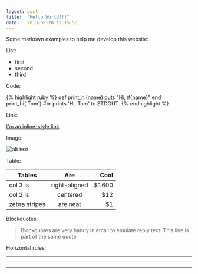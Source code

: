 ```yaml
---
layout: post
title:  "Hello World!!!"
date:   2013-08-20 12:15:53
---
```


Some markown examples to help me develop this website:

List:

 * first
 * second
 * third

Code:

{% highlight ruby %}
def print_hi(name)
  puts "Hi, #{name}"
end
print_hi('Tom')
#=> prints 'Hi, Tom' to STDOUT.
{% endhighlight %}

Link:

[I'm an inline-style link](https://www.google.com)

Image:

![alt text](https://encrypted-tbn1.gstatic.com/images?q=tbn:ANd9GcQMtGOh7XDMeJEmwZxoKcU_n7joA5KqCZJQtV7lLcpzutq4LXE0 "CC")

Table:

| Tables        | Are           | Cool  |
| ------------- |:-------------:| -----:|
| col 3 is      | right-aligned | $1600 |
| col 2 is      | centered      |   $12 |
| zebra stripes | are neat      |    $1 |

Blockquotes:

> Blockquotes are very handy in email to emulate reply text.
> This line is part of the same quote.

Horizontal rules:

---

***

___